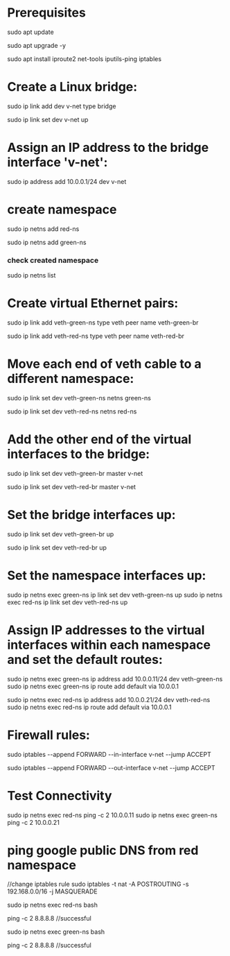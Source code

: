 # Prerequisites
sudo apt update

sudo apt upgrade -y

sudo apt install iproute2 net-tools iputils-ping iptables
# Create a Linux bridge:
sudo ip link add dev v-net type bridge

sudo ip link set dev v-net up

# Assign an IP address to the bridge interface 'v-net':
sudo ip address add 10.0.0.1/24 dev v-net

# create namespace

sudo ip netns add red-ns

sudo ip netns add green-ns

### check created namespace

sudo ip netns list

# Create virtual Ethernet pairs:
sudo ip link add veth-green-ns type veth peer name veth-green-br

sudo ip link add veth-red-ns type veth peer name veth-red-br

# Move each end of veth cable to a different namespace:
sudo ip link set dev veth-green-ns netns green-ns

sudo ip link set dev veth-red-ns netns red-ns

# Add the other end of the virtual interfaces to the bridge:
sudo ip link set dev veth-green-br master v-net

sudo ip link set dev veth-red-br master v-net

# Set the bridge interfaces up:
sudo ip link set dev veth-green-br up

sudo ip link set dev veth-red-br up

# Set the namespace interfaces up:
sudo ip netns exec green-ns ip link set dev veth-green-ns up
sudo ip netns exec red-ns ip link set dev veth-red-ns up

# Assign IP addresses to the virtual interfaces within each namespace and set the default routes:
sudo ip netns exec green-ns ip address add 10.0.0.11/24 dev veth-green-ns
sudo ip netns exec green-ns ip route add default via 10.0.0.1

sudo ip netns exec red-ns ip address add 10.0.0.21/24 dev veth-red-ns
sudo ip netns exec red-ns ip route add default via 10.0.0.1

#  Firewall rules:
sudo iptables --append FORWARD --in-interface v-net --jump ACCEPT

sudo iptables --append FORWARD --out-interface v-net --jump ACCEPT

# Test Connectivity
sudo ip netns exec red-ns ping -c 2 10.0.0.11
sudo ip netns exec green-ns ping -c 2 10.0.0.21


# ping google public DNS from red namespace

//change iptables rule 
sudo iptables -t nat -A POSTROUTING -s 192.168.0.0/16 -j MASQUERADE

sudo ip netns exec red-ns bash

ping -c 2 8.8.8.8 //successful

sudo ip netns exec green-ns bash

ping -c 2 8.8.8.8 //successful

